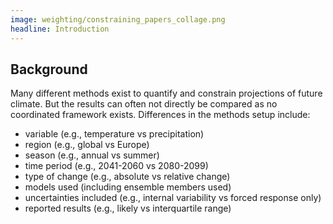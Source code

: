 ```yaml
---
image: weighting/constraining_papers_collage.png
headline: Introduction
---
```


## Background

Many different methods exist to quantify and constrain projections of future climate. But the results can often not directly be compared as no coordinated framework exists. Differences in the methods setup include:

* variable (e.g., temperature vs precipitation)
* region (e.g., global vs Europe)
* season (e.g., annual vs summer)
* time period (e.g., 2041-2060 vs 2080-2099)
* type of change (e.g., absolute vs relative change)
* models used (including ensemble members used)
* uncertainties included (e.g., internal variability vs forced response only)
* reported results (e.g., likely vs interquartile range)